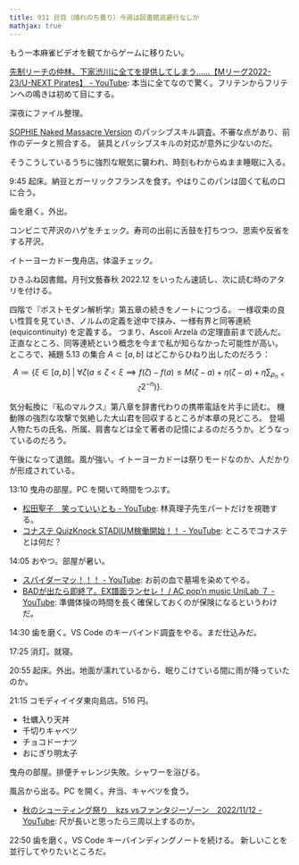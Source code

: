 ```yaml
---
title: 931 日目（晴れのち曇り）今週は図書館逃避行なしか
mathjax: true
---
```


もう一本麻雀ビデオを観てからゲームに移りたい。

[先制リーチの仲林、下家渋川に全てを提供してしまう......【Mリーグ2022-23/U-NEXT Pirates】 - YouTube](https://www.youtube.com/watch?v=HNwvmQvr-o0):
本当に全てなので驚く。フリテンからフリテンへの鳴きは初めて目にする。

深夜にファイル整理。

[SOPHIE Naked Massacre Version][dtp22b] のパッシブスキル調査。不審な点があり、前作のデータと照合する。
装具とパッシブスキルの対応が意外に少ないのだ。

そうこうしているうちに強烈な眠気に襲われ、時刻もわからぬまま睡眠に入る。

9:45 起床。納豆とガーリックフランスを食す。やはりこのパンは固くて私の口に合う。

歯を磨く。外出。

コンビニで芹沢のハゲをチェック。寿司の出前に舌鼓を打ちつつ、思索や反省をする芹沢。

イトーヨーカドー曳舟店。体温チェック。

ひきふね図書館。月刊文藝春秋 2022.12 をいったん速読し、次に読む時のアタリを付ける。

四階で『ポストモダン解析学』第五章の続きをノートにつづる。
一様収束の良い性質を見ていき、ノルムの定義を途中で挟み、一様有界と同等連続 (equicontinuity) を定義する。
つまり、Ascoli Arzelà の定理直前まで読んだ。
正直なところ、同等連続という概念を今まで私が知らなかった可能性が高い。
ところで、補題 5.13 の集合 $A \subset {[a, b]}$ はどこからひねり出したのだろう：

$$
A \coloneqq \left\{\xi \in {[a, b]}\:\middle|\:\forall \zeta \left(a \le \zeta \lt \xi \implies
    f(\zeta) - f(a) \le M(\zeta - a) + \eta(\zeta - a) + \eta\sum_{\rho_n \lt \zeta}2^{-n}\right)\right\}.
$$

気分転換に『私のマルクス』第八章を辞書代わりの携帯電話を片手に読む。
機動隊の強烈な攻撃で気絶した大山君を回収するところが本章の見どころ。
登場人物たちの氏名、所属、肩書などは全て著者の記憶によるのだろうか。どうなっているのだろう。

午後になって退館。風が強い。イトーヨーカドーは祭りモードなのか、人だかりが形成されている。

13:10 曳舟の部屋。PC を開いて時間をつぶす。

* [松田聖子　笑っていいとも - YouTube](https://www.youtube.com/watch?v=QvKRvlee8As):
  林真理子先生パートだけを視聴する。
* [コナステ QuizKnock STADIUM稼働開始！！ - YouTube](https://www.youtube.com/watch?v=nqoL2NUTlY8):
  ところでコナステとは何だ？

14:05 おやつ。部屋が暑い。

* [スパイダーマッ！！！ - YouTube](https://www.youtube.com/watch?v=CWEL5mN1YaM):
  お前の血で墓場を染めてやる。
* [BADが出たら即終了。EX譜面ランセレ！ / AC pop’n music UniLab ７ - YouTube](https://www.youtube.com/watch?v=jEeZNlthnsM):
  準備体操の時間を長く確保しておくのが保険になるというわけだ。

14:30 歯を磨く。VS Code のキーバインド調査をやる。まだ仕込みだ。

17:25 消灯。就寝。

20:55 起床。外出。地面が濡れているから、眠りこけている間に雨が降っていたのか。

21:15 コモディイイダ東向島店。516 円。

* 牡蠣入り天丼
* 千切りキャベツ
* チョコドーナツ
* おにぎり明太子

曳舟の部屋。排便チャレンジ失敗。シャワーを浴びる。

風呂から出る。PC を開く。弁当、キャベツを食う。

* [秋のシューティング祭り　kzs vsファンタジーゾーン　2022/11/12 - YouTube](https://www.youtube.com/watch?v=aDePGP9675o):
  尺が長いと思ったら三周以上するのか。

22:50 歯を磨く。VS Code キーバインディングノートを続ける。
新しいことを並行してやりたいところだ。

[dtp22b]: https://www.dlsite.com/maniax/work/=/product_id/RJ424807/
